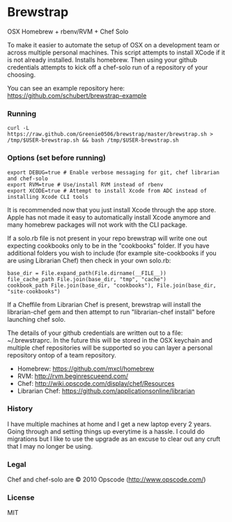 # Brewstrap

OSX Homebrew + rbenv/RVM + Chef Solo

To make it easier to automate the setup of OSX on a development team or across multiple personal machines. This script attempts to install XCode if it is not already installed. Installs homebrew. Then using your github credentials attempts to kick off a chef-solo run of a repository of your choosing. 

You can see an example repository here: https://github.com/schubert/brewstrap-example

### Running

    curl -L https://raw.github.com/Greenie0506/brewstrap/master/brewstrap.sh > /tmp/$USER-brewstrap.sh && bash /tmp/$USER-brewstrap.sh

### Options (set before running)

    export DEBUG=true # Enable verbose messaging for git, chef librarian and chef-solo
    export RVM=true # Use/install RVM instead of rbenv
    export XCODE=true # Attempt to install Xcode from ADC instead of installing Xcode CLI tools

It is recommended now that you just install Xcode through the app store. Apple has not made it easy
to automatically install Xcode anymore and many homebrew packages will not work with the CLI package.

If a solo.rb file is not present in your repo brewstrap will write one out
expecting cookbooks only to be in the "cookbooks" folder. If you have additional
folders you wish to include (for example site-cookbooks if you are using
Librarian Chef) then check in your own solo.rb:

    base_dir = File.expand_path(File.dirname(__FILE__))
    file_cache_path File.join(base_dir, "tmp", "cache")
    cookbook_path File.join(base_dir, "cookbooks"), File.join(base_dir, "site-cookbooks")

If a Cheffile from Librarian Chef is present, brewstrap will install the
librarian-chef gem and then attempt to run "librarian-chef install" before
launching chef solo.

The details of your github credentials are written out to a file: ~/.brewstraprc.
In the future this will be stored in the OSX keychain and multiple chef repositories
will be supported so you can layer a personal repository ontop of a team repository.

* Homebrew: https://github.com/mxcl/homebrew
* RVM: http://rvm.beginrescueend.com/
* Chef: http://wiki.opscode.com/display/chef/Resources
* Librarian Chef: https://github.com/applicationsonline/librarian

### History

I have multiple machines at home and I get a new laptop every 2 years. Going through and setting things up everytime is a hassle. I could do migrations but I like to use the upgrade as an excuse to clear out any cruft that I may no longer be using.

### Legal

Chef and chef-solo are © 2010 Opscode (http://www.opscode.com/)

### License

MIT

